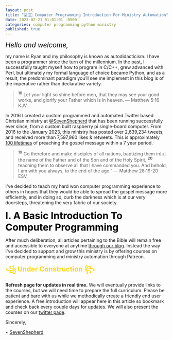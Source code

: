 ```yaml
---
layout: post
title: "💻👨‍💻 Computer Programming Introduction For Ministry Automation"
date: 2023-02-21 01:01:01 -0500
categories: computer programming python ministry
published: true
---
```


<!-- 💻🐱‍💻👨‍💻 -->

<span style="font-style:Italic;font-size:21px;color:Black;">Hello and welcome,</span>

my name is Ryan and my philosophy is known as autodidacticism. I have been a programmer since the turn of the millennium. In the past, I successfully taught myself how to program in C/C++, grew advanced with Perl, but ultimately my formal language of choice became Python, and as a result, the predominant paradigm you’ll see me implement in this blog is of the imperative rather than declarative variety.

> <sup style="font-weight:bold;">16</sup> Let your light so shine before men, that they may see your good works, and glorify your Father which is in heaven. &mdash; Matthew 5:16 KJV

In 2016 I created a custom programmed and automated Twitter based Christian ministry at [@SevenShepherd](https://twitter.com/SevenShepherd) that has been running successfully ever since, from a custom built raspberry pi single-board computer. From 2016 to the January 2023, this ministry has posted over 2,639,234 tweets, and received more than 7,597,960 likes & retweets. This is approximately [100 lifetimes](https://www.biblegateway.com/passage/?search=Matthew+13%3A1-23%3B+Luke+8%3A4-15%3B+Mark+4%3A2-20&version=NLT) of preaching the gospel message within a 7 year period.

<!-- From 2016 to the January 2023, this ministry has posted over 2.7 million tweets, and received more than 7.6 million likes & retweets. This is approximately 100 lifetimes of preaching the gospel message within a 7 year period. -->

> <sup style="font-weight:bold;">19</sup> Go therefore and make disciples of all nations, baptizing them in<span style="color:#A7A7A7;">[a]</span> the name of the Father and of the Son and of the Holy Spirit, <sup style="font-weight:bold;">20</sup> teaching them to observe all that I have commanded you. And behold, I am with you always, to the end of the age.” &mdash; Matthew 28:19-20 ESV

I've decided to teach my hard won computer programming experience to others in hopes that they would be able to spread the gospel message more efficiently, and in doing so, curb the darkness which is at our very doorsteps, threatening the very fabric of our society.

<span style="font-weight:bold;font-size:30px;color:Black;">I. A Basic Introduction To Computer Programming</span>

After much deliberation, all articles pertaining to the Bible will remain free and accessible to everyone at anytime [through our blog](https://bit.ly/3G0CTAO). Instead the way I've decided to support and grow this ministry is by offering courses on computer programming and ministry automation through Patreon.

<span style="font-weight:bold;color:Gold;font-size:21px;">꧁ Under Construction ꧂</span>

**Refresh page for updates in real time.** We will eventually provide links to the courses, but we will need time to prepare the full curriculum. Please be patient and bare with us while we methodically create a friendly end user experience. A free introduction will appear here in this article so bookmark and check back every couple days for updates. We will also present the courses on our [twitter page](https://twitter.com/SevenShepherd).

Sincerely,

~ [SevenShepherd](https://twitter.com/SevenShepherd)

<!-- <span style="font-weight:bold;font-size:30px;color:Black;">I. Work Smarter Not Harder</span>

In my youth I often asked myself &mdash; whilst in deep reflection &mdash; *"... are my options really only between poverty or slavery?"* Not knowing the answers I meditated on the perplexing question for years until simple truths hit me. During the process of dire contemplation I became monastic (secluded and contemplative) in my Christianity.

> <sup style="font-weight:bold;">15</sup> The labour of the foolish wearieth every one of them, because he knoweth not how to go to the city. &mdash; Ecclesiastes 10:15 KJV

I stumbled upon a verse, that when correctly rendered, essentially said that I was foolish because I did not understand how to do business in the city, and that this was the cause of, not only mine, but all of our hardships financially. -->


<script>
	var refTagger = {
		settings: {
			bibleVersion: 'ESV'
		}
	}; 

	(function(d, t) {
		var n=d.querySelector('[nonce]');
		refTagger.settings.nonce = n && (n.nonce||n.getAttribute('nonce'));
		var g = d.createElement(t), s = d.getElementsByTagName(t)[0];
		g.src = 'https://api.reftagger.com/v2/RefTagger.js';
		g.nonce = refTagger.settings.nonce;
		s.parentNode.insertBefore(g, s);
	}(document, 'script'));
</script>